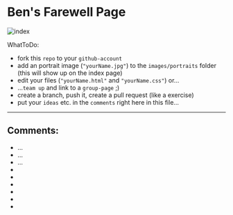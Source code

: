 # Ben's Farewell Page

![index](/images/index.png)

WhatToDo:
- fork this `repo` to your `github-account`
- add an portrait image (`"yourName.jpg"`) to the `images/portraits` folder
    (this will show up on the index page)
- edit your files (`"yourName.html"` and `"yourName.css"`) or...
- ...`team up` and link to a `group-page` ;)
- create a branch, push it, create a pull request (like a exercise)
- put your `ideas` etc. in the `comments` right here in this file...

***

## Comments:

- ...
- ...
- ...
-
-
-
-
-
-
